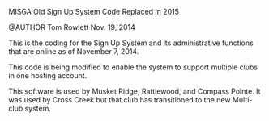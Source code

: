 MISGA Old Sign Up System Code Replaced in 2015

@AUTHOR Tom Rowlett
  Nov. 19, 2014

This is the coding for the Sign Up System and its administrative functions that are online as of November 7, 2014.

This code is being modified to enable the system to support multiple clubs in one hosting account.

This software is used by Musket Ridge, Rattlewood, and Compass Pointe.  It was used by Cross Creek but that club has transitioned to the new Multi-club system.

